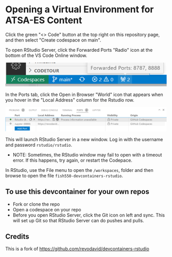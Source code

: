 # Opening a Virtual Environment for ATSA-ES Content

Click the green "<> Code" button at the top right on this repository page, and then select "Create codespace on main".

To open RStudio Server, click the Forwarded Ports "Radio" icon at the bottom of the VS Code Online window.

![Forwarded Ports](img/forwarded_ports.png)

In the Ports tab, click the Open in Browser "World" icon that appears when you hover in the "Local Address" column for the Rstudio row.

![Ports](img/ports.png)

This will launch RStudio Server in a new window. Log in with the username and password `rstudio/rstudio`. 

* NOTE: Sometimes, the RStudio window may fail to open with a timeout error. If this happens, try again, or restart the Codepace.

In RStudio, use the File menu to open the `/workspaces`, folder and then browse to open the file `fish550-devcontainers-rstudio`.

## To use this devcontainer for your own repos

* Fork or clone the repo
* Open a codespace on your repo
* Before you open RStudio Server, click the Git icon on left and sync. This will set up Git so that RStudio Server can do pushes and pulls.

## Credits

This is a fork of https://github.com/revodavid/devcontainers-rstudio
